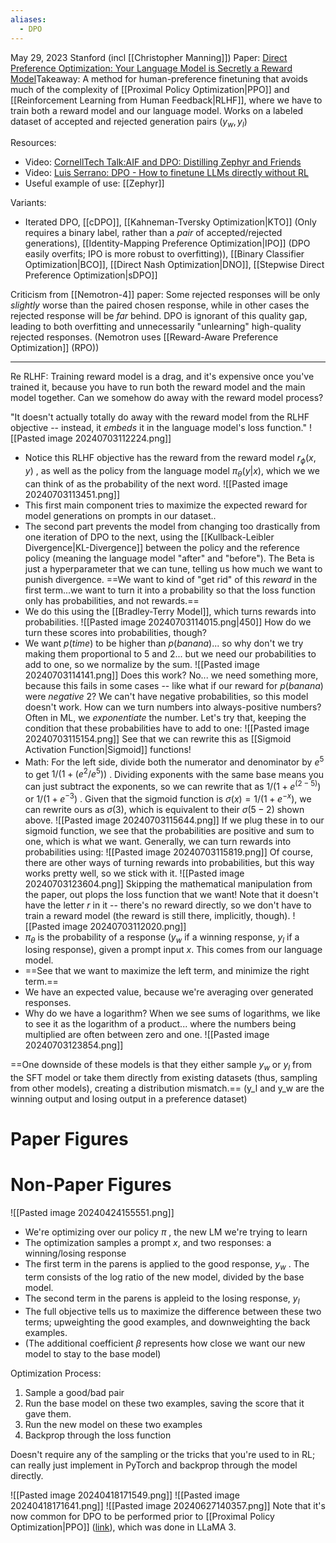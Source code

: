 ```yaml
---
aliases:
  - DPO
---
```

May 29, 2023
Stanford (incl [[Christopher Manning]])
Paper: [Direct Preference Optimization: Your Language Model is Secretly a Reward Model](https://arxiv.org/abs/2305.18290)Takeaway: A method for human-preference finetuning that avoids much of the complexity of [[Proximal Policy Optimization|PPO]] and [[Reinforcement Learning from Human Feedback|RLHF]], where we have to train both a reward model and our language model. Works on a labeled dataset of accepted and rejected generation pairs ($y_w,y_l$)

Resources:
- Video: [CornellTech Talk:AIF and DPO: Distilling Zephyr and Friends](https://youtu.be/cuObPxCOBCw?si=JSgXQGcareJU2mJd)
- Video: [Luis Serrano: DPO - How to finetune LLMs directly without RL](https://www.youtube.com/watch?v=k2pD3k1485A)
- Useful example of use: [[Zephyr]]

Variants: 
- Iterated DPO, [[cDPO]], [[Kahneman-Tversky Optimization|KTO]] (Only requires a binary label, rather than a *pair* of accepted/rejected generations), [[Identity-Mapping Preference Optimization|IPO]] (DPO easily overfits; IPO is more robust to overfitting)), [[Binary Classifier Optimization|BCO]], [[Direct Nash Optimization|DNO]], [[Stepwise Direct Preference Optimization|sDPO]]

Criticism from [[Nemotron-4]] paper: Some rejected responses will be only *slightly* worse than the paired chosen response, while in other cases the rejected response will be *far* behind. DPO is ignorant of this quality gap, leading to both overfitting and unnecessarily "unlearning" high-quality rejected responses. (Nemotron uses [[Reward-Aware Preference Optimization]] (RPO))

----

Re RLHF: Training reward model is a drag, and it's expensive once you've trained it, because you have to run both the reward model and the main model together. Can we somehow do away with the reward model process?

"It doesn't actually totally do away with the reward model from the RLHF objective -- instead, it *embeds* it in the language model's loss function."
![[Pasted image 20240703112224.png]]
- Notice this RLHF objective has the reward from the reward model $r_{\phi}(x,y)$ , as well as the policy from the language model $\pi_{\theta}(y|x)$, which we we can think of as the probability of the next word.
![[Pasted image 20240703113451.png]]
- This first main component tries to maximize the expected reward for model generations on prompts in our dataset..
- The second part prevents the model from changing too drastically from one iteration of DPO to the next, using the [[Kullback-Leibler Divergence|KL-Divergence]] between the policy and the reference policy (meaning the language model "after" and "before"). The Beta is just a hyperparameter that we can tune, telling us how much we want to punish divergence.
==We want to kind of "get rid" of this *reward* in the first term...we want to turn it into a probability so that the loss function only has probabilities, and not rewards.==
- We do this using the [[Bradley-Terry Model]], which turns rewards into probabilities.
![[Pasted image 20240703114015.png|450]]
How do we turn these scores into probabilities, though?
- We want $p(time)$ to be higher than $p(banana)$... so why don't we try making them proportional to 5 and 2... but we need our probabilities to add to one, so we normalize by the sum.
![[Pasted image 20240703114141.png]]
Does this work? No... we need something more, because this fails in some cases -- like what if our reward for $p(banana)$ were *negative* 2? We can't have negative probabilities, so this model doesn't work.
How can we turn numbers into always-positive numbers? Often in ML, we *exponentiate* the number. Let's try that, keeping the condition that these probabilities have to add to one:
![[Pasted image 20240703115154.png]]
See that we can rewrite this as [[Sigmoid Activation Function|Sigmoid]] functions!
- Math: For the left side, divide both the numerator and denominator by $e^5$ to get $1/(1+(e^2/e^5))$ . Dividing exponents with the same base means you can just subtract the exponents, so we can rewrite that as $1/(1+e^{(2-5)})$  or $1/(1+e^{-3})$ . Given that the sigmoid function is $\sigma(x) = 1/(1+e^{-x})$, we can rewrite ours as $\sigma(3)$, which is equivalent to their $\sigma(5-2)$ shown above.
![[Pasted image 20240703115644.png]]
If we plug these in to our sigmoid function, we see that the probabilities are positive and sum to one, which is what we want. Generally, we can turn rewards into probabilities using:
![[Pasted image 20240703115819.png]]
Of course, there are other ways of turning rewards into probabilities, but this way works pretty well, so we stick with it.
![[Pasted image 20240703123604.png]]
Skipping the mathematical manipulation from the paper, out plops the loss function that we want! Note that it doesn't have the letter $r$ in it -- there's no reward directly, so we don't have to train a reward model (the reward is still there, implicitly, though).
![[Pasted image 20240703112020.png]]
- $\pi_{\theta}$ is the probability of a response ($y_w$ if a winning response, $y_l$ if a losing response), given a prompt input $x$. This comes from our language model.
- ==See that we want to maximize the left term, and minimize the right term.== 
- We have an expected value, because we're averaging over generated responses.
- Why do we have a logarithm? When we see sums of logarithms, we like to see it as the logarithm of a product... where the numbers being multiplied are often between zero and one. 
![[Pasted image 20240703123854.png]]




==One downside of these models is that they either sample $y_w$ or $y_l$ from the SFT model or take them directly from existing datasets (thus, sampling from other models), creating a distribution mismatch.==
(y_l and y_w are the winning output and losing output in a preference dataset)




# Paper Figures

# Non-Paper Figures

![[Pasted image 20240424155551.png]]
- We're optimizing over our policy $\pi$ , the new LM we're trying to learn
- The optimization samples a prompt $x$, and two responses: a winning/losing response
- The first term in the parens is applied to the good response, $y_w$ . The term consists of the log ratio of the new model, divided by the base model.
- The second term in the parens is appleid to the losing response, $y_l$ 
- The full objective tells us to maximize the difference between these two terms; upweighting the good examples, and downweighting the back examples.
- (The additional coefficient $\beta$  represents how close we want our new model to stay to the base model)

Optimization Process:
1. Sample a good/bad pair
2. Run the base model on these two examples, saving the score that it gave them.
3. Run the new model on these two examples
4. Backprop through the loss function

Doesn't require any of the sampling or the tricks that you're used to in RL; can really just implement in PyTorch and backprop through the model directly.


![[Pasted image 20240418171549.png]]
![[Pasted image 20240418171641.png]]
![[Pasted image 20240627140357.png]]
Note that it's  now common for DPO to be performed prior to [[Proximal Policy Optimization|PPO]] ([link](https://www.interconnects.ai/p/rlhf-roundup-2024)), which was done in LLaMA 3.